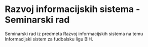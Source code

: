 # Razvoj informacijskih sistema - Seminarski rad
Seminarski rad iz predmeta Razvoj informacijskih sistema na temu Informacijski sistem za fudbalsku ligu BIH.
